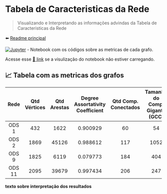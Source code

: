 # Tabela de Caracteristicas da Rede

> Visualizando e Interpretando as informações advindas da Tabela de Caracteristicas da Rede

⬅️ [Readme principal](../u2t1.md)

[![Jupyter](https://img.shields.io/badge/-Notebook-191A1B?style=flat-square&logo=jupyter)](https://github.com/CarlosG18/aedii_dca0209/blob/main/unidade2/U2T1/requisito_03/tabela.ipynb) - Notebook com os códigos sobre as metricas de cada grafo.

Acesse esse [🔗 link](./notebook_tabela.md) se a visulização do notebook não estiver carregando.

## 📈 Tabela com as metricas dos grafos

| Rede   | Qtd Vértices | Qtd Arestas | Degree Assortativity Coefficient | Qtd Comp. Conectados | Tamanho do Comp. Gigante (GCC) | Coef. de Clustering avg_clustering() |
|:------:|:------------:|:-----------:|:--------------------------------:|:--------------------:|:-------------------------------:|:-------------------------------------:|
| ODS  1 |    432       |    1622     |         0.900929                 |         60           |            54                   |                 0.882728              |
| ODS  2 |    1869      |    45126    |         0.988612                 |         117          |            1052                 |                 0.945777              |
| ODS  9 |    1825      |    6119     |         0.079773                 |         184          |            404                  |                 0.910081              |
| ODS 11 |    2095      |    39679    |         0.997434                 |         206          |            247                  |                 0.911539              |

**texto sobre interpretação dos resultados**
